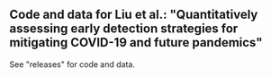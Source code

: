 ## Code and data for Liu et al.: "Quantitatively assessing early detection strategies for mitigating COVID-19 and future pandemics"

See "releases" for code and data.
